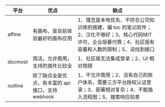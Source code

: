 
| 平台      | 优点                              | 缺点                                                                                   |
| ------- | ------------------------------- | ------------------------------------------------------------------------------------ |
| affine  | 有画布、是目前体验最好的画布应用                | 1、理念是本地优先，不符合公司知识库的搭建，偏 toc 的笔记软件；2、汉化不够好；3、核心代码MIT 许可，企业版要付费；4、社区版有容量和人数的限制；5、没找到接口 |
| docmost | 简洁，允许商用，支持的插件比较全                | 1、社区版无法集成登录；2、UI 相对简陋                                                                |
| outline | 除了缺点全是优点，有丰富的 api 接口，支持 webhook | 1、不允许商用；2、没有自己的账户体系，需要三方平台授权认证登录；3、部署相对复杂；4、不能插入流程图；5、搜索响应较差                         |
